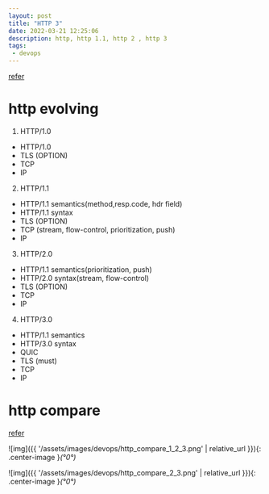 ```yaml
---
layout: post
title: "HTTP 3"
date: 2022-03-21 12:25:06
description: http, http 1.1, http 2 , http 3
tags: 
 - devops
---
```

[refer](https://ably.com/topic/http-2-vs-http-3)

# http evolving
1. HTTP/1.0
- HTTP/1.0
- TLS (OPTION)
- TCP
- IP
2. HTTP/1.1
- HTTP/1.1 semantics(method,resp.code, hdr field)
- HTTP/1.1 syntax
- TLS (OPTION)
- TCP (stream, flow-control, prioritization, push)
- IP
3. HTTP/2.0
- HTTP/1.1 semantics(prioritization, push)
- HTTP/2.0 syntax(stream, flow-control)
- TLS (OPTION)
- TCP
- IP
4. HTTP/3.0
- HTTP/1.1 semantics
- HTTP/3.0 syntax
- QUIC
- TLS (must)
- TCP
- IP


# http compare
[refer](https://cloud.netlifyusercontent.com/assets/344dbf88-fdf9-42bb-adb4-46f01eedd629/6ef36d1e-d91e-43e0-8732-f3e66ba9ea64/protocol-stack-h2-h3.png)

![img]({{ '/assets/images/devops/http_compare_1_2_3.png' | relative_url }}){: .center-image }*(°0°)*

![img]({{ '/assets/images/devops/http_compare_2_3.png' | relative_url }}){: .center-image }*(°0°)*

